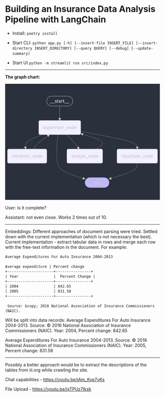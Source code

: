 # Building an Insurance Data Analysis Pipeline with LangChain
- Install: `poetry install`

- Start CLI: `python app.py [-h] [--insert-file INSERT_FILE] [--insert-directory INSERT_DIRECTORY] [--query QUERY] [--debug] [--update-summary]` 

- Start UI `python -m streamlit run src/index.py`

-------
**The graph chart:**

![alt text](resources/diagram.png "Title")

User: is it complete?

Assistant: not even close. Works 2 times out of 10.

---------
Embeddings:
Different approaches of document parsing were tried.
Settled down with the current implementation (which is not necessary the best).
Current implementation - extract tabular data in rows and merge each row with the free-text information in the document. For example:

```
Average Expenditures For Auto Insurance 2004-2013

Average expenditure | Percent change
+---------------------+----------------+
| Year                |  Percent Change |
+---------------------+----------------+
| 2004                | 842.65              
| 2005                | 831.58             
+---------------------+----------------+

 Source: &copy; 2016 National Association of Insurance Commissioners (NAIC). 
````

Will be split into data records:
Average Expenditures For Auto Insurance 2004-2013.  Source: &copy; 2016 National Association of Insurance Commissioners (NAIC). Year: 2004, Percent change: 842.65 

Average Expenditures For Auto Insurance 2004-2013.  Source: &copy; 2016 National Association of Insurance Commissioners (NAIC). Year: 2005, Percent change: 831.58 

---------

Possibly a better approach would be to extract the descriptions of the tables from iii.org while crawling the site.

Chat capabilities - https://youtu.be/jAm_Kve7yKs

File Upload - https://youtu.be/jxTPUz7Ikxk

